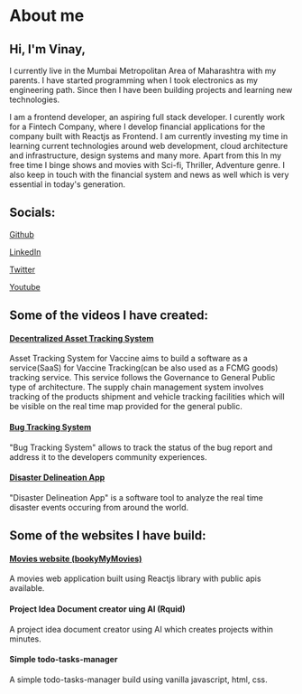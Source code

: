 # About me

## Hi, I'm Vinay,

I currently live in the Mumbai Metropolitan Area of Maharashtra with
my parents. I have started programming when I took electronics as my
engineering path. Since then I have been building projects and
learning new technologies.

I am a frontend developer, an aspiring full stack developer. I
curently work for a Fintech Company, where I develop financial
applications for the company built with Reactjs as Frontend. I am
currently investing my time in learning current technologies around
web development, cloud architecture and infrastructure, design
systems and many more. Apart from this In my free time I binge shows
and movies with Sci-fi, Thriller, Adventure genre. I also keep in
touch with the financial system and news as well which is very
essential in today's generation.

## Socials:

[Github](https://github.com/manalavi)

[LinkedIn](https://www.linkedin.com/in/vinaymanala/)

[Twitter](https://twitter.com/vinaymanala/)

[Youtube](https://www.youtube.com/channel/UCXs7GazVR7nHPTJGAcAm3fg)

## Some of the videos I have created:

#### [Decentralized Asset Tracking System](https://www.youtube.com/watch?v=-Dl09BGgZqM&ab_channel=ManalaMedia)

Asset Tracking System for Vaccine aims to build a software as a
service(SaaS) for Vaccine Tracking(can be also used as a FCMG
goods) tracking service. This service follows the Governance to
General Public type of architecture. The supply chain management
system involves tracking of the products shipment and vehicle
tracking facilities which will be visible on the real time map
provided for the general public.

#### [Bug Tracking System](https://www.youtube.com/watch?v=QW0gUWYKQa0&ab_channel=ManalaMedia)

"Bug Tracking System" allows to track the status of the bug
report and address it to the developers community experiences.

#### [Disaster Delineation App](https://www.youtube.com/watch?v=VyjnPbV8iZo&ab_channel=ManalaMedia)

"Disaster Delineation App" is a software tool to analyze the
real time disaster events occuring from around the world.

## Some of the websites I have build:

#### [Movies website (bookyMyMovies)](https://bmym.netlify.app/)

A movies web application built using Reactjs library with public apis available.

#### Project Idea Document creator uing AI (Rquid)

A project idea document creator using AI which creates projects within minutes.

#### Simple todo-tasks-manager

A simple todo-tasks-manager build using vanilla javascript, html, css.
